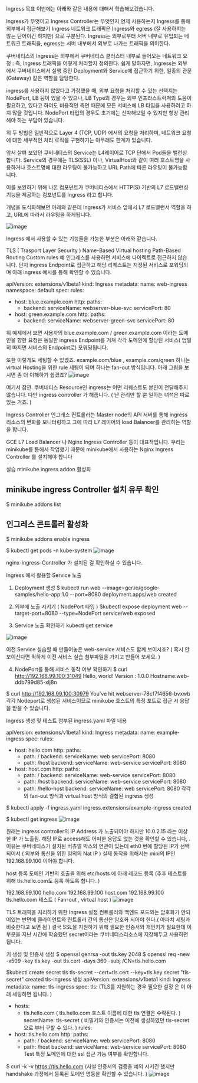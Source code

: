 Ingress
목표
이번에는 아래와 같은 내용에 대해서 학습해보겠습니다.

Ingress가 무엇이고 Ingress Controller는 무엇인지
언제 사용하는지
Ingress를 통해 외부에서 접근해보기
Ingress
네트워크 트래픽은 Ingress와 egress (잘 사용하지는 않는 단어이긴 하지만) 으로 구분된다. Ingress는 외부로부터 서버 내부로 유입되는 네트워크 트래픽을, egress는 서버 내부에서 외부로 나가는 트래픽을 의미한다.

쿠버네티스의 Ingress는 외부에서 쿠버네티스 클러스터 내부로 들어오는 네트워크 요청 : 즉, Ingress 트래픽을 어떻게 처리할지 정의한다. 쉽게 말하자면, Ingress는 외부에서 쿠버네티스에서 실행 중인 Deployment와 Service에 접근하기 위한, 일종의 관문 (Gateway) 같은 역할을 담당한다.

ingress를 사용하지 않았다고 가정했을 때, 외부 요청을 처리할 수 있는 선택지는 NodePort, LB 등이 있을 수 있으나, LB Type의 경우는 외부 인프라스트럭쳐의 도움이 필요하고, 있다고 하여도 비용적인 측면 때문에 모든 서비스에 LB 타입을 사용하려고 하지 않을 것입니다. NodePort 타입의 경우도 초기에는 신박해보일 수 있지만 항상 관리해야 하는 부담이 있습니다.

위 두 방법은 일반적으로 Layer 4 (TCP, UDP) 에서의 요청을 처리하며, 네트워크 요청에 대한 세부적인 처리 로직을 구현하기는 아무래도 한계가 있습니다.

앞서 살펴 보았던 쿠버네티스의 Service는 L4레이어로 TCP 단에서 Pod들을 밸런싱 합니다.
Service의 경우에는 TLS(SSL) 이나, VirtualHost와 같이 여러 호스트명을 사용하거나 호스트명에 대한 라우팅이 불가능하고 URL Path에 따른 라우팅이 불가능합니다.

이를 보완하기 위해 나온 컴포넌트가 쿠버네티스에서 HTTP(S) 기반의 L7 로드밸런싱 기능을 제공하는 컴포넌트를 Ingress 라고 합니다.

개념을 도식화해보면 아래와 같은데 Ingress가 서비스 앞에서 L7 로드밸런서 역할을 하고, URL에 따라서 라우팅을 하게됩니다.

![image](https://user-images.githubusercontent.com/33619494/188171149-eb46cf7e-2ad2-4c45-9ac7-52d479eef70c.png)

Ingress 에서 사용할 수 있는 기능들을 가능한 부분은 아래와 같습니다.

TLS ( Trasport Layer Security )
Name-Based Virtual hosting
Path-Based Routing
Custom rules
예
인그레스를 사용하면 서비스에 다이렉트로 접근하지 않습니다. 단지 ingress Endpoint로 접근하고 해당 리퀘스트는 지정된 서비스로 포워딩되며 아래 ingress 예시를 통해 확인할 수 있습니다.

apiVersion: extensions/v1beta1
kind: Ingress
metadata:
 name: web-ingress
 namespace: default
spec:
 rules:
 - host: blue.example.com
   http:
     paths:
     - backend:
         serviceName: webserver-blue-svc
         servicePort: 80
 - host: green.example.com
   http:
     paths:
     - backend:
         serviceName: webserver-green-svc
         servicePort: 80


위 예제에서 보면 사용자의 blue.example.com / green.example.com 이라는 도메인을 향한 요청은 동일한 ingress Endpoint를 거쳐 각각 도메인에 할당된 서비스( 엄밀히 따지면 서비스의 Endpoint로) 포워딩됩니다.

또한 이렇게도 세팅할 수 있겠죠. example.com/blue , example.com/green
하나는 virtual Hosting을 위한 rule 세팅이 되며 하나는 fan-out 방식입니다. 아래 그림을 보시면 좀 더 이해하기 쉽겠죠?
![image](https://user-images.githubusercontent.com/33619494/188171221-b96b1625-da1d-44b7-9919-393d4ba27819.png)

여기서 잠깐. 쿠버네티스 Resource인 ingress는 어떤 리퀘스트도 본인이 전달해주지 않습니다. 다만 ingress controller 가 해줍니다. ( 난 관리만 할 뿐 일하는 녀석은 따로 있는 거죠. )

Ingress Controller
인그레스 컨트롤러는 Master node의 API 서버를 통해 ingress 리소스의 변화를 모니터링하고 그에 따라 L7 레이어의 load Balancer를 관리하는 역할을 합니다.

GCE L7 Load Balancer 나 Nginx Ingress Controller 등이 대표적입니다. 우리는 minikube를 통해서 작업했기 때문에
minikube에서 사용하는 Nginx Ingress Controller 를 설치해야 합니다

실습
minikube ingress addon 활성화
## minikube ingress Controller 설치 유무 확인 
$ minikube  addons list    

## 인그레스 콘트롤러 활성화 
$ minikube addons enable ingress 

$ kubectl get pods -n kube-system 
![image](https://user-images.githubusercontent.com/33619494/188173256-704d055e-8445-493c-93f4-6de3b1883645.png)

nginx-ingress-Controller 가 설치된 걸 확인하실 수 있습니다.

Ingress 에서 활용할 Service 노출
1. Deployment 생성
$ kubectl run web --image=gcr.io/google-samples/hello-app:1.0 --port=8080
deployment.apps/web created 

2. 외부에 노출 시키기 ( NodePort 타입 )
$kubectl expose deployment web --target-port=8080 --type=NodePort 
service/web exposed 
3. Service 노출 확인하기
kubectl get service 

![image](https://user-images.githubusercontent.com/33619494/188173314-ca17b70c-05b0-4ec6-9cf5-7bc24c9154cc.png)

이전 Service 실습할 때 만들어놓은 web-service 서비스도 함께 보이시죠? ( 혹시 안보이신다면 퀵하게 이전 서비스 실습 첨부파일을 가지고 만들어 보세요. )

4. NodePort를 통해 서비스 동작 여부 확인하기
$ curl http://192.168.99.100:31049 
Hello, world!
Version : 1.0.0
Hostname:web-ddb799d85-xlj8n 

$ curl http://192.168.99.100:30979
You've hit webserver-78cf7f4656-bvxwb
각각 Nodeport로 생성된 서비스이므로 minikube 호스트의 특정 포트로 접근 시 응답을 받을 수 있습니다.

Ingress 생성 및 테스트
첨부된 ingress.yaml 파일 내용

apiVersion: extensions/v1beta1
kind: Ingress
metadata:
  name: example-ingress
spec:
  rules:
  - host: hello.com
    http:
      paths:
      - path: /
        backend:
          serviceName: web
          servicePort: 8080
      - path: /host
        backend:
          serviceName: web-service
          servicePort: 8080
  - host: host.com
    http:
      paths:
      - path: /
        backend:
          serviceName: web-service
          servicePort: 8080
      - path: /host
        backend:
          serviceName: web-service
          servicePort: 8080
      - path: /hello-host
        backend:
          serviceName: web
          servicePort: 8080
각각의 fan-out 방식과 virtual host 방식의 결합된 ingress 생성

$ kubectl apply -f ingress.yaml 
ingress.extensions/example-ingress created 

$ kubectl get ingress
![image](https://user-images.githubusercontent.com/33619494/188173434-be2992d5-c704-4df4-aa90-97214ebd58bc.png)

원래는 ingress controller의 IP Address 가 노출되어야 하지만 10.0.2.15 라는 이상한 IP 가 노출됨.
해당 IP로 access해도 어떠한 응답도 없는 것을 확인할 수 있습니다, .
이유는 쿠버네티스가 설치된 버츄얼 박스와 연관이 있는데 eth0 번에 할당된 IP가 선택되어서 ( 외부와 통신을 위한 임의의 Nat IP ) 실제 동작을 위해서는 mini의 IP인 192.168.99.100 이어야 합니다.

host 등록
도메인 기반의 호출을 위해 etc/hosts 에 아래 레코드 등록 (추후 테스트를 위해 tls.hello.com도 등록 하도록 합니다. )

192.168.99.100 hello.com
192.168.99.100 host.com
192.168.99.100 tls.hello.com
테스트 ( Fan-out , virtual host )
![image](https://user-images.githubusercontent.com/33619494/188173509-68670612-3a6f-4ac5-9622-5bbaf35c9187.png)

TLS 트래픽을 처리하기 위한 Ingress 설정
컨트롤러와 백엔드 포드와는 암호화가 안되어있는 반면에 클라이언트와 컨트롤러 간의 통신은 암호화 되어야 한다.( 아파치 세팅과 비슷한다고 보면 됨 )
결국 SSL을 지원하기 위해 필요한 인증서와 개인키가 필요한데 이 부분을 지난 시간에 학습했던 secret이라는 쿠버네티스리소스에 저장해두고 사용하면 됩니다.

키 생성 및 인증서 생성
$ openssl genrsa -out tls.key 2048 
$ openssl req -new -x509 -key tls.key -out tls.cert -days 360 -subj /CN=tls.hello.com

$kubectl create secret tls tls-secret --cert=tls.cert  --key=tls.key 
secret "tls-secret" created 
tls-ingress 생성
apiVersion: extensions/v1beta1
kind: Ingress
metadata:
  name: tls-ingress
spec:
  tls:                                     (TLS를 지원하는 경우 필요한 설정 은 이 아래 세팅하면 됩니다. ) 
  - hosts:
    - tls.hello.com                ( tls.hello.com 호스트 이름에 대한 tls 연결은 수락된다. ) 
    secretName: tls-secret  ( 비밀키와 인증서는 이전에 생성하였던 tls-secret으로 부터 구할 수 있다. ) 
  rules:
  - host: tls.hello.com
    http:
      paths:
      - path: /
        backend:
          serviceName: web
          servicePort: 8080
      - path: /host
        backend:
          serviceName: web-service
          servicePort: 8080          
Test
특정 도메인에 대한 ssl 접근 가능 여부를 확인합니다.

$ curl -k -v https://tls.hello.com
(사설 인증서의 검증을 예외 시키긴 했지만 handshake 과정에서 등록된 도메인 명등을 확인할 수 있습니다. ) 
![image](https://user-images.githubusercontent.com/33619494/188173613-ff64eedb-80a3-490a-a253-9b70d9ada9ab.png)
